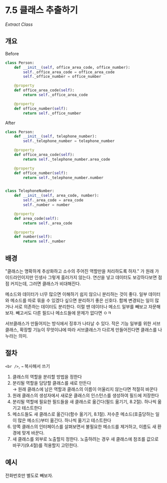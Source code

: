 # 7.5 클래스 추출하기

_Extract Class_

## 개요

Before

```python
class Person:
    def __init__(self, office_area_code, office_number):
        self._office_area_code = office_area_code
        self._office_number = office_number

    @property
    def office_area_code(self):
        return self._office_area_code

    @property
    def office_number(self):
        return self._office_number
```

After

```python
class Person:
    def __init__(self, telephone_number):
        self._telephone_number = telephone_number

    @property
    def office_area_code(self):
        return self._telephone_number.area_code

    @property
    def office_number(self):
        return self._telephone_number.number


class TelephoneNumber:
    def __init__(self, area_code, number):
        self._area_code = area_code
        self._number = number

    @property
    def area_code(self):
        return self._area_code

    @property
    def number(self):
        return self._number
```

## 배경

"클래스는 명확하게 추상화하고 소수의 주어진 역할만을 처리하도록 하자." 가 원래 가이드라인이지만 인생사 그렇게 흘러가지 않는다.
연산을 넣고 데이터도 보강하다보면 점점 커지는데, 그러면 클래스가 비대해진다.

메소드와 데이터가 너무 많으면 이해하기 쉽지 않으니 분리하는 것이 좋다.
일부 데이터와 메소드를 따로 묶을 수 있겠다 싶으면 분리하기 좋은 신호다.
함께 변경되는 일이 많거나 서로 의존하는 데이터도 분리한다.
이럴 땐 데이터나 메소드 일부를 빼보고 자문해보자. 빼고서도 다른 필드나 메소드들에 문제가 없다면 ㅇㅋ

서브클래스가 만들어지는 방식에서 징후가 나타날 수 있다. 작은 기능 일부를 위한 서브클래스, 확장할 기능이 무엇이냐에 따라 서브클래스가 다르게 만들어진다면 클래스를 나누라는 의미.

## 절차

`<br />`, `→` 복사해서 쓰기

1. 클래스의 역할을 분리할 방법을 정한다
2. 분리될 역할을 담당할 클래스를 새로 만든다 <br />
   → 원래 클래스에 남은 역할과 클래스의 이름이 어울리지 않는다면 적절히 바꾼다
3. 원래 클래스의 생성자에서 새로운 클래스의 인스턴스를 생성하여 필드에 저장한다
4. 분리될 역할에 필요한 필드들을 새 클래스로 옮긴다(필드 옮기기, 8.2절). 하나씩 옮기고 테스트한다
5. 메소드들도 새 클래스로 옮긴다(함수 옮기기, 8.1절). 저수준 메소드(호출당하는 일이 많은 메소드)부터 옮긴다. 하나씩 옮기고 테스트한다
6. 양쪽 클래스의 인터페이스를 살펴보면서 불필요한 메소드를 제거하고, 이름도 새 환경에 맞게 바꾼다.
7. 새 클래스를 외부로 노출할지 정한다. 노출하려는 경우 새 클래스에 참조를 값으로 바꾸기(9.4절)를 적용할지 고민한다.

## 예시

전화번호만 별도로 빼보자.